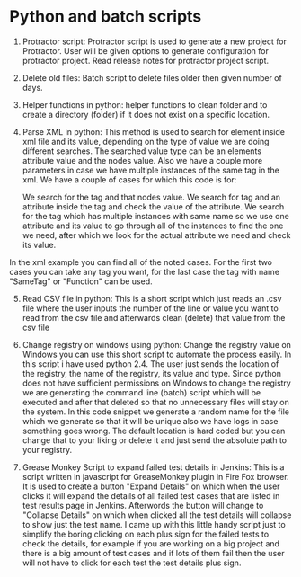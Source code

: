 # Python and batch scripts


1) Protractor script:
Protractor script is used to generate a new project for Protractor.
User will be given options to generate configuration for protractor project.
Read release notes for protractor project script.

2) Delete old files:
Batch script to delete files older then given number of days.

3) Helper functions in python:
helper functions to clean folder and to create a directory (folder) if it does not exist on a specific location.

4) Parse XML in python:
This method is used to search for element inside xml file and its value, depending on the type of value we are doing different searches. The searched value type can be an elements attribute value and the nodes value. Also we have a couple more parameters in case we have multiple instances of the same tag in the xml.
We have a couple of cases for which this code is for:

    We search for the tag and that nodes value.
    We search for tag and an attribute inside the tag and check the value of the attribute.
    We search for the tag which has multiple instances with same name so we use one attribute and its value to go through all of the instances to find the one we need, after which we look for the actual attribute we need and check its value.

In the xml example you can find all of the noted cases. For the first two cases you can take any tag you want, for the last case the tag with name "SameTag" or "Function" can be used. 

5) Read CSV file in python:
This is a short script which just reads an .csv file where the user inputs the number of the line or value you want to read from the csv file and afterwards clean (delete) that value from the csv file

6) Change registry on windows using python:
Change the registry value on Windows you can use this short script to automate the process easily. In this script i have used python 2.4. The user just sends the location of the registry, the name of the registry, its value and type. Since python does not have sufficient permissions on Windows to change the registry we are generating the command line (batch) script which will be executed and after that deleted so that no unnecessary files will stay on the system. In this code snippet we generate a random name for the file which we generate so that it will be unique also we have logs in case something goes wrong. The default location is hard coded but you can change that to your liking or delete it and just send the absolute path to your registry.

7) Grease Monkey Script to expand failed test details in Jenkins:
This is a script written in javascript for GreaseMonkey plugin in Fire Fox browser. It is used to create a button "Expand Details" on which when the user clicks it will expand the details of all failed test cases that are listed in test results page in Jenkins. Afterwords the button will change to "Collapse Details" on which when clicked all the test details will collapse to show just the test name. I came up with this little handy script just to simplify the boring clicking on each plus sign for the failed tests to check the details, for example if you are working on a big project and there is a big amount of test cases and if lots of them fail then the user will not have to click for each test the test details plus sign.

